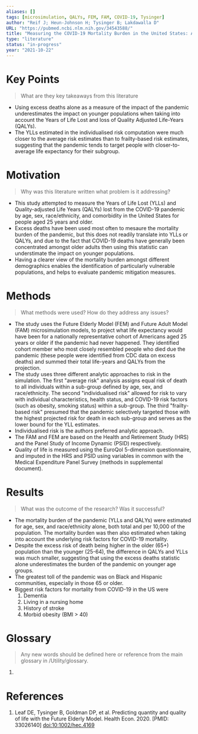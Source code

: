 ```yaml
---
aliases: []
tags: [microsimulation, QALYs, FEM, FAM, COVID-19, Tysinger]
author: "Reif J; Heun-Johnson H; Tysinger B; Lakdawalla D"
URL: "https://pubmed.ncbi.nlm.nih.gov/34543588/"
title: "Measuring the COVID-19 Mortality Burden in the United States: A Microsimulation Study"
type: "literature"
status: "in-progress"
year: "2021-10-22"
---
```


# Key Points

> What are they key takeaways from this literature

- Using excess deaths alone as a measure of the impact of the pandemic underestimates the impact on younger populations when taking into account the Years of Life Lost and loss of Quality Adjusted Life-Years (QALYs).
- The YLLs estimated in the individualised risk computation were much closer to the average risk estimates than to frailty-based risk estimates, suggesting that the pandemic tends to target people with closer-to-average life expectancy for their subgroup.

# Motivation

> Why was this literature written what problem is it addressing?

- This study attempted to measure the Years of Life Lost (YLLs) and Quality-adjusted Life Years (QALYs) lost from the COVID-19 pandemic by age, sex, race/ethnicity, and comorbidity in the United States for people aged 25 years and older.
- Excess deaths have been used most often to mesaure the mortality burden of the pandemic, but this does not readily translate into YLLs or QALYs, and due to the fact that COVID-19 deaths have generally been concentrated amongst older adults then using this statistic can understimate the impact on younger populations. 
- Having a clearer view of the mortality burden amongst different demographics enables the identification of particularly vulnerable populations, and helps to evaluate pandemic mitigation measures.

# Methods

> What methods were used? How do they address any issues?

- The study uses the Future Elderly Model (FEM) and Future Adult Model (FAM) microsimulation models, to project what life expectancy would have been for a nationally representative cohort of Americans aged 25 years or older if the pandemic had never happened. They identified cohort member who most closely resembled people who died due the pandemic (these people were identified from CDC data on excess deaths) and summed their total life-years and QALYs from the projection.
- The study uses three different analytic approaches to risk in the simulation. The first "average risk" analysis assigns equal risk of death to all individuals within a sub-group defined by age, sex, and race/ethnicity. The second "individualised risk" allowed for risk to vary with individual characteristics, health status, and COVID-19 risk factors (such as obesity, smoking status) within a sub-group. The third "frailty-based risk" presumed that the pandemic selectively targeted those with the highest projected risk for death in each sub-group and serves as the lower bound for the YLL estimates.
- Individualised risk is the authors preferred analytic approach.
- The FAM and FEM are based on the Health and Retirement Study (HRS) and the Panel Study of Income Dynamic (PSID) respectively.
- Quality of life is measured using the EuroQol 5-dimension questionnaire, and imputed in the HRS and PSID using variables in common with the Medical Expenditure Panel Survey (methods in supplemental document).


# Results

> What was the outcome of the research? Was it successful?

- The mortality burden of the pandemic (YLLs and QALYs) were estimated for age, sex, and race/ethnicity alone, both total and per 10,000 of the population. The mortality burden was then also estimated when taking into account the underlying risk factors for COVID-19 mortality.
- Despite the excess risk of death being higher in the older (65+) population than the younger (25-64), the difference in QALYs and YLLs was much smaller, suggesting that using the excess deaths statistic alone underestimates the burden of the pandemic on younger age groups.
- The greatest toll of the pandemic was on Black and Hispanic communities, especially in those 65 or older. 
- Biggest risk factors for mortality from COVID-19 in the US were
	1. Dementia
	2. Living in a nursing home
	3. History of stroke
	4. Morbid obesity (BMI > 40)

# Glossary
> Any new words should be defined here or reference from the main glossary in /Utility/glossary.
1. 

# References
1. Leaf DE, Tysinger B, Goldman DP, et al. Predicting quantity and quality of life with the Future Elderly Model. Health Econ. 2020. [PMID: 33026140] [doi:10:1002/hec.4169](https://onlinelibrary.wiley.com/doi/10.1002/hec.4169)